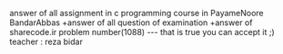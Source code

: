 answer of all assignment in c programming course in PayameNoore BandarAbbas
+answer of all question of examination 
+answer of sharecode.ir problem number(1088) --- that is true you can accept it ;)
teacher : reza bidar